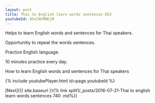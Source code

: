 ```yaml
---
layout: post
title: Thai to English learn words sentences 852 
youtubeId: 95vCNtMNEjM
---
```

 
 
Helps to learn English words and sentences for Thai speakers.

Opportunitiy to repeat the words sentences. 

Practice English language. 
 
10 minutes practice every day. 
 
How to learn English words and sentences for Thai speakers 
 
{% include youtubePlayer.html id=page.youtubeId %}
 
 
[Next]({{ site.baseurl }}{% link  split1/_posts/2016-07-21-Thai to english learn words sentences 740 .md%})
 
